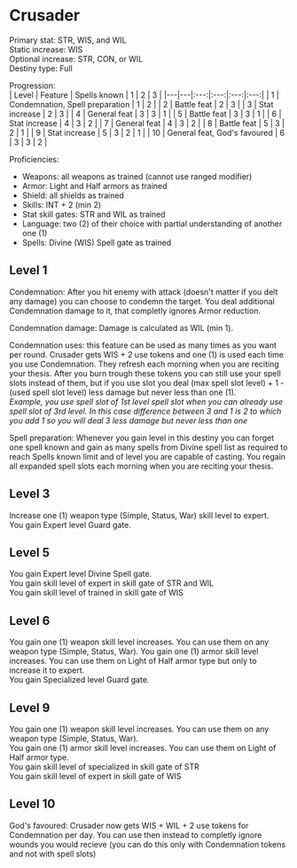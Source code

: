 # Crusader

Primary stat: STR, WIS, and WIL  
Static increase: WIS   
Optional increase: STR, CON, or WIL  
Destiny type: Full

Progression:  
| Level | Feature | Spells known | 1 | 2 | 3 |
|---|---|:---:|:---:|:---:|:---:|
| 1 | Condemnation, Spell preparation | 1 | 2 |
| 2 | Battle feat | 2 | 3 |
| 3 | Stat increase | 2 | 3 |
| 4 | General feat | 3 | 3 | 1 |
| 5 | Battle feat | 3 | 3 | 1 |
| 6 | Stat increase | 4 | 3 | 2 |
| 7 | General feat | 4 | 3 | 2 |
| 8 | Battle feat | 5 | 3 | 2 | 1 |
| 9 | Stat increase | 5 | 3 | 2 | 1 |
| 10 | General feat, God's favoured | 6 | 3 | 3 | 2 |

Proficiencies:  
- Weapons: all weapons as trained (cannot use ranged modifier)
- Armor: Light and Half armors as trained
- Shield: all shields as trained
- Skills: INT + 2 (min 2)
- Stat skill gates: STR and WIL as trained
- Language: two (2) of their choice with partial understanding of another one (1)
- Spells: Divine (WIS) Spell gate as trained

## Level 1

Condemnation: After you hit enemy with attack (doesn't matter if you delt any damage) you can choose to condemn the target. You deal additional Condemnation damage to it, that completly ignores Armor reduction.

Condemnation damage: Damage is calculated as WIL (min 1).

Condemnation uses: this feature can be used as many times as you want per round. Crusader gets WIS + 2 use tokens and one (1) is used each time you use Condemnation. They refresh each morning when you are reciting your thesis. After you burn trough these tokens you can still use your spell slots instead of them, but if you use slot you deal (max spell slot level) + 1 - (used spell slot level) less damage but never less than one (1).  
*Example, you use spell slot of 1st level spell slot when you can already use spell slot of 3rd level. In this case difference between 3 and 1 is 2  to which you add 1 so you will deal 3 less damage but never less than one*

Spell preparation: Whenever you gain level in this destiny you can forget one spell known and gain as many spells from Divine spell list as required to reach Spells known limit and of level you are capable of casting. You regain all expanded spell slots each morning when you are reciting your thesis.

## Level 3

Increase one (1) weapon type (Simple, Status, War) skill level to expert.  
You gain Expert level Guard gate.

## Level 5

You gain Expert level Divine Spell gate.  
You gain skill level of expert in skill gate of STR and WIL  
You gain skill level of trained in skill gate of WIS  

## Level 6

You gain one (1) weapon skill level increases. You can use them on any weapon type (Simple, Status, War).
You gain one (1) armor skill level increases. You can use them on Light of Half armor type but only to increase it to expert.  
You gain Specialized level Guard gate.  

## Level 9 

You gain one (1) weapon skill level increases. You can use them on any weapon type (Simple, Status, War).  
You gain one (1) armor skill level increases. You can use them on Light of Half armor type.  
You gain skill level of specialized in skill gate of STR  
You gain skill level of expert in skill gate of WIS  

## Level 10

God's favoured: Crusader now gets WIS + WIL + 2 use tokens for Condemnation per day. You can use then instead to completly ignore wounds you would recieve (you can do this only with Condemnation tokens and not with spell slots)